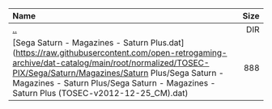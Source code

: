 |Name|Size|
|:---|---:|
|[..](../index.html)|DIR|
|[Sega Saturn - Magazines - Saturn Plus.dat](https://raw.githubusercontent.com/open-retrogaming-archive/dat-catalog/main/root/normalized/TOSEC-PIX/Sega/Saturn/Magazines/Saturn Plus/Sega Saturn - Magazines - Saturn Plus/Sega Saturn - Magazines - Saturn Plus (TOSEC-v2012-12-25_CM).dat)|888|
